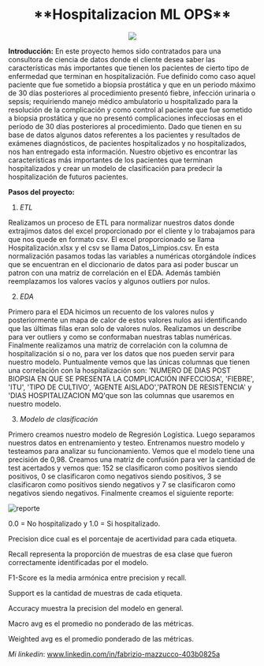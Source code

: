 <h1 align=center> **Hospitalizacion ML OPS** </h1> 

<p align=center><img src=https://img.freepik.com/vector-gratis/gente-caminando-sentada-edificio-hospital-exterior-cristal-clinica-ciudad-ilustracion-vector-plano-ayuda-medica-emergencia-arquitectura-concepto-salud_74855-10130.jpg><p>

  **Introducción:**
  En este proyecto hemos sido contratados para una consultora de ciencia de datos donde el cliente desea saber las características más importantes que tienen los pacientes de cierto tipo de enfermedad que terminan en hospitalización. 
  Fue definido como caso aquel paciente que fue sometido a biopsia prostática y que en un periodo máximo de 30 días posteriores al procedimiento presentó fiebre, infección urinaria o sepsis; requiriendo manejo médico ambulatorio u hospitalizado para la resolución de la complicación y como control al paciente que fue sometido a biopsia prostática y que no presentó complicaciones infecciosas en el período de 30 días posteriores al procedimiento. Dado que tienen en su base de datos algunos datos referentes a los pacientes y resultados de exámenes diagnósticos, de pacientes hospitalizados y no hospitalizados, nos han entregado esta información. 
  Nuestro objetivo es encontrar las características más importantes de los pacientes que terminan hospitalizados y crear un modelo de clasificación para predecir la hospitalización de futuros pacientes.

  **Pasos del proyecto:**
1. *ETL*

Realizamos un proceso de ETL para normalizar nuestros datos donde extrajimos datos del excel proporcionado por el cliente y lo trabajamos para que nos quede en formato csv. El excel proporcionado se llama Hospitalización.xlsx y el csv se llama Datos_Limpios.csv.
En esta normalización pasamos todas las variables a numéricas otorgándole índices que se encuentran en el diccionario de datos para asi poder buscar un patron con una matriz de correlación en el EDA. Además también reemplazamos los valores vacíos y algunos outliers por nulos.

2. *EDA*

Primero para el EDA hicimos un recuento de los valores nulos y posteriormente un mapa de calor de estos valores nulos asi identificando que las últimas filas eran solo de valores nulos. Realizamos un describe para ver outliers y como se conformaban nuestras tablas numéricas.
Finalmente realizamos una matriz de correlación con la columna de hospitalización si o no, para ver los datos que nos pueden servir para nuestro modelo. Puntualmente vemos que las únicas columnas que tienen una correlación con la hospitalización son: 'NUMERO DE DIAS POST BIOPSIA EN QUE SE PRESENTA LA COMPLICACIÓN INFECCIOSA', 'FIEBRE', 'ITU', 'TIPO DE CULTIVO', 'AGENTE AISLADO','PATRON DE RESISTENCIA' y 'DIAS HOSPITALIZACION MQ'que son las columnas que usaremos en nuestro modelo.

3. *Modelo de clasificación*

Primero creamos nuestro modelo de Regresión Logística. Luego separamos nuestros datos en entrenamiento y testeo. Entrenamos nuestro modelo y testeamos para analizar su funcionamiento. 
Vemos que el modelo tiene una precisión de 0,98. 
Creamos una matriz de confusión para ver la cantidad de test acertados y vemos que: 152 se clasificaron como positivos siendo positivos, 0 se clasificaron como negativos siendo positivos, 3 se clasificaron como positivos siendo negativos y 7 se clasificaron como negativos siendo negativos.
Finalmente creamos el siguiente reporte:

 ![reporte](https://github.com/FabrizioMazzucco/Hospitalizacion_ML_OPS/assets/103448781/743d6f15-70f0-4d24-9696-5eb1323e2c32)


0.0 = No hospitalizado y 1.0 = Si hospitalizado. 

Precision dice cual es el porcentaje de acertividad para cada etiqueta. 

Recall representa la proporción de muestras de esa clase que fueron correctamente identificadas por el modelo.

F1-Score es la media armónica entre precision y recall.

Support es la cantidad de muestras de cada etiqueta.

Accuracy muestra la precision del modelo en general.

Macro avg es el promedio no ponderado de las métricas.

Weighted avg es el promedio ponderado de las métricas.

*Mi linkedin*: www.linkedin.com/in/fabrizio-mazzucco-403b0825a
